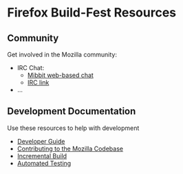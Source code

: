 # Firefox Build-Fest Resources

## Community

Get involved in the Mozilla community:
- IRC Chat: 
  - [Mibbit web-based chat](https://chat.mibbit.com/?url=irc%3A%2F%2Firc.mozilla.org%2F%23introduction) 
  - [IRC link](irc://irc.mozilla.org)
- ...

## Development Documentation

Use these resources to help with development
- [Developer Guide](https://developer.mozilla.org/en-US/docs/Developer_Guide)
- [Contributing to the Mozilla Codebase](https://developer.mozilla.org/en-US/docs/Introduction)
- [Incremental Build](https://developer.mozilla.org/en-US/docs/Incremental_Build)
- [Automated Testing](https://developer.mozilla.org/en-US/docs/Mozilla_automated_testing)